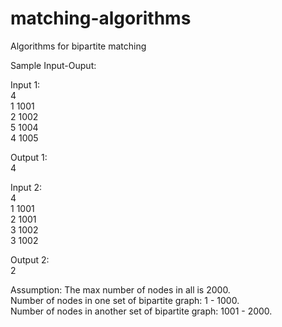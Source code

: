matching-algorithms
===================

Algorithms for bipartite matching

<p> Sample Input-Ouput:</p>

<p>Input 1: <br/>4 <br/>1 1001 <br/>2 1002 <br/>5 1004 <br/>4 1005</p>

<p>Output 1: <br/>4</p>

<p>Input 2: <br/>4 <br/>1 1001 <br/>2 1001 <br/>3 1002 <br/>3 1002</p>

<p>Output 2: <br/>2</p>

<p>Assumption: The max number of nodes in all is 2000. <br/>Number of nodes in one set of bipartite graph: 1 - 1000. <br/>Number of nodes in another set of bipartite graph: 1001 - 2000. </p>
